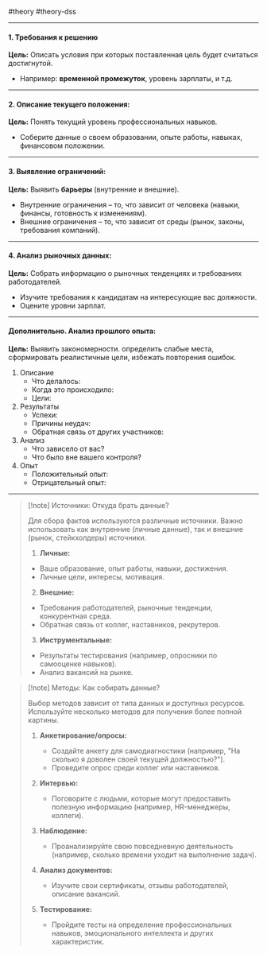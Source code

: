 #theory #theory-dss
 
---
#### 1. **Требования к решению**
**Цель:** Описать условия при которых поставленная цель будет считаться достигнутой.
- Например: **временной промежуток**, уровень зарплаты, и т.д.

---
#### 2. **Описание текущего положения:**
**Цель:** Понять текущий уровень профессиональных навыков.
   - Соберите данные о своем образовании, опыте работы, навыках, финансовом положении.

---
#### 3. **Выявление ограничений:**
 **Цель:** Выявить **барьеры** (внутренние и внешние). 
- Внутренние ограничения – то, что зависит от человека (навыки, финансы, готовность к изменениям).
- Внешние ограничения – то, что зависит от среды (рынок, законы, требования компаний).

---
#### 4. **Анализ рыночных данных:**
  **Цель:** Собрать информацию о рыночных тенденциях и требованиях работодателей.
   - Изучите требования к кандидатам на интересующие вас должности.
   - Оцените уровни зарплат.

---
#### Дополнительно. **Анализ прошлого опыта:**
**Цель:** Выявить закономерности. определить слабые места, сформировать реалистичные цели, избежать повторения ошибок.

1. Описание
	- Что делалось:
	- Когда это происходило:  
	- Цели: 
2. Результаты
	- Успехи:  
	- Причины неудач:  
	- Обратная связь от других участников:  
3. Анализ
	- Что зависело от вас? 
	- Что было вне вашего контроля? 
4. Опыт
	- Положительный опыт: 
	- Отрицательный опыт: 

---
> [!note] Источники: Откуда брать данные?
> 
> Для сбора фактов используются различные источники. 
> Важно использовать как внутренние (личные данные), так и внешние (рынок, стейкхолдеры) источники.
> 
>   1. **Личные:**
> 	 - Ваше образование, опыт работы, навыки, достижения.
> 	 - Личные цели, интересы, мотивация.
>   2. **Внешние:**
> 	 - Требования работодателей, рыночные тенденции, конкурентная среда.
> 	 - Обратная связь от коллег, наставников, рекрутеров.
>   3. **Инструментальные:**
> 	 - Результаты тестирования (например, опросники по самооценке навыков).
> 	 - Анализ вакансий на рынке.

> [!note] Методы: Как собирать данные?
> 
> Выбор методов зависит от типа данных и доступных ресурсов. 
> Используйте несколько методов для получения более полной картины.
> 
> 1. **Анкетирование/опросы:**
>    - Создайте анкету для самодиагностики (например, "На сколько я доволен своей текущей должностью?").
>    - Проведите опрос среди коллег или наставников.
> 
> 1. **Интервью:**
>    - Поговорите с людьми, которые могут предоставить полезную информацию (например, HR-менеджеры, коллеги).
> 
> 1. **Наблюдение:**
>    - Проанализируйте свою повседневную деятельность (например, сколько времени уходит на выполнение задач).
> 
> 1. **Анализ документов:**
>    - Изучите свои сертификаты, отзывы работодателей, описание вакансий.
> 
> 1. **Тестирование:**
>    - Пройдите тесты на определение профессиональных навыков, эмоционального интеллекта и других характеристик.

